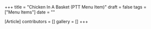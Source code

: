 +++
title = "Chicken In A Basket (PTT Menu Item)"
draft = false
tags = ["Menu Items"]
date = ""

[Article]
contributors = []
gallery = []
+++